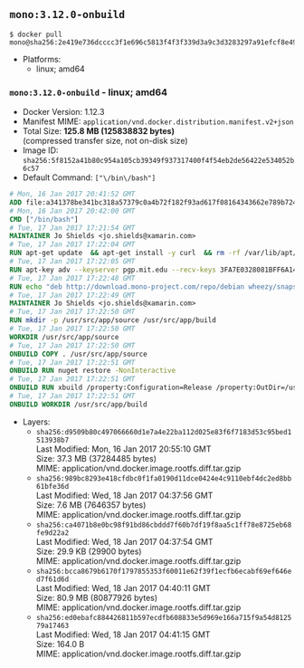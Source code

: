 ## `mono:3.12.0-onbuild`

```console
$ docker pull mono@sha256:2e419e736dcccc3f1e696c5813f4f3f339d3a9c3d3283297a91efcf8e498f5d0
```

-	Platforms:
	-	linux; amd64

### `mono:3.12.0-onbuild` - linux; amd64

-	Docker Version: 1.12.3
-	Manifest MIME: `application/vnd.docker.distribution.manifest.v2+json`
-	Total Size: **125.8 MB (125838832 bytes)**  
	(compressed transfer size, not on-disk size)
-	Image ID: `sha256:5f8152a41b80c954a105cb39349f937317400f4f54eb2de56422e534052b6c57`
-	Default Command: `["\/bin\/bash"]`

```dockerfile
# Mon, 16 Jan 2017 20:41:52 GMT
ADD file:a341378be341bc318a57379c0a4b72f182f93ad617f08164343662e789b7244b in / 
# Mon, 16 Jan 2017 20:42:00 GMT
CMD ["/bin/bash"]
# Tue, 17 Jan 2017 17:21:54 GMT
MAINTAINER Jo Shields <jo.shields@xamarin.com>
# Tue, 17 Jan 2017 17:22:04 GMT
RUN apt-get update 	&& apt-get install -y curl 	&& rm -rf /var/lib/apt/lists/*
# Tue, 17 Jan 2017 17:22:05 GMT
RUN apt-key adv --keyserver pgp.mit.edu --recv-keys 3FA7E0328081BFF6A14DA29AA6A19B38D3D831EF
# Tue, 17 Jan 2017 17:22:48 GMT
RUN echo "deb http://download.mono-project.com/repo/debian wheezy/snapshots/3.12.0 main" > /etc/apt/sources.list.d/mono-xamarin.list         && echo "deb http://download.mono-project.com/repo/debian 312-security main" >> /etc/apt/sources.list.d/mono-xamarin.list 	&& apt-get update 	&& apt-get install -y mono-devel ca-certificates-mono fsharp mono-vbnc nuget 	&& rm -rf /var/lib/apt/lists/*
# Tue, 17 Jan 2017 17:22:49 GMT
MAINTAINER Jo Shields <jo.shields@xamarin.com>
# Tue, 17 Jan 2017 17:22:50 GMT
RUN mkdir -p /usr/src/app/source /usr/src/app/build
# Tue, 17 Jan 2017 17:22:50 GMT
WORKDIR /usr/src/app/source
# Tue, 17 Jan 2017 17:22:50 GMT
ONBUILD COPY . /usr/src/app/source
# Tue, 17 Jan 2017 17:22:51 GMT
ONBUILD RUN nuget restore -NonInteractive
# Tue, 17 Jan 2017 17:22:51 GMT
ONBUILD RUN xbuild /property:Configuration=Release /property:OutDir=/usr/src/app/build/
# Tue, 17 Jan 2017 17:22:51 GMT
ONBUILD WORKDIR /usr/src/app/build
```

-	Layers:
	-	`sha256:d9509b80c497066660d1e7a4e22ba112d025e83f6f7183d53c95bed1513938b7`  
		Last Modified: Mon, 16 Jan 2017 20:55:10 GMT  
		Size: 37.3 MB (37284485 bytes)  
		MIME: application/vnd.docker.image.rootfs.diff.tar.gzip
	-	`sha256:989bc8293e418cfdbc0f1fa0190d11dce0424e4c9110ebf4dc2ed8bb61bfe36d`  
		Last Modified: Wed, 18 Jan 2017 04:37:56 GMT  
		Size: 7.6 MB (7646357 bytes)  
		MIME: application/vnd.docker.image.rootfs.diff.tar.gzip
	-	`sha256:ca4071b8e0bc98f91bd86cbddd7f60b7df19f8aa5c1ff78e8725eb68fe9d22a2`  
		Last Modified: Wed, 18 Jan 2017 04:37:54 GMT  
		Size: 29.9 KB (29900 bytes)  
		MIME: application/vnd.docker.image.rootfs.diff.tar.gzip
	-	`sha256:bcca8679b6170f1797855353f60011e62f39f1ecfb6ecabf69ef646ed7f61d6d`  
		Last Modified: Wed, 18 Jan 2017 04:40:11 GMT  
		Size: 80.9 MB (80877926 bytes)  
		MIME: application/vnd.docker.image.rootfs.diff.tar.gzip
	-	`sha256:ed0ebafc884426811b597ecdfb608833e5d969e166a715f9a54d812579a17463`  
		Last Modified: Wed, 18 Jan 2017 04:41:15 GMT  
		Size: 164.0 B  
		MIME: application/vnd.docker.image.rootfs.diff.tar.gzip
